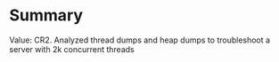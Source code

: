 # Summary

Value: CR2. Analyzed thread dumps and heap dumps to troubleshoot a server with 2k concurrent threads